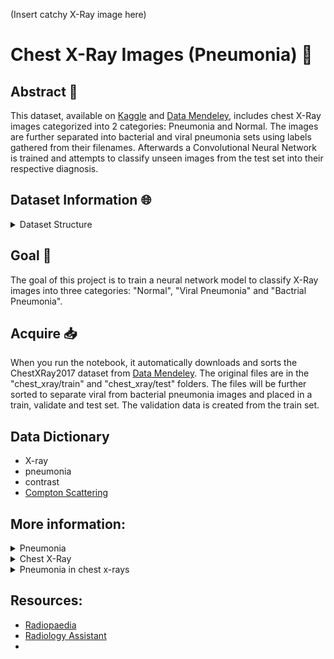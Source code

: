 (Insert catchy X-Ray image here)

# Chest X-Ray Images (Pneumonia) :satellite:

## Abstract :book:

This dataset, available on [Kaggle](https://www.kaggle.com/datasets/paultimothymooney/chest-xray-pneumonia) and [Data Mendeley](https://data.mendeley.com/datasets/rscbjbr9sj/2), includes chest X-Ray images categorized into 2 categories: Pneumonia and Normal. The images are further separated into bacterial and viral pneumonia sets using labels gathered from their filenames. Afterwards a Convolutional Neural Network is trained and attempts to classify unseen images from the test set into their respective diagnosis.

## Dataset Information :globe_with_meridians:
<details>
  <summary> Dataset Structure </summary>
The dataset is organized into three main folders:

- train, validate and test.

Each of these folders contains three subfolders:

- bacterial_pneumonia, viral_pneumonia and normal

</details>

## Goal :dart:
The goal of this project is to train a neural network model to classify X-Ray images into three categories: "Normal", "Viral Pneumonia" and "Bactrial Pneumonia".

## Acquire :inbox_tray:
When you run the notebook, it automatically downloads and sorts the ChestXRay2017 dataset from [Data Mendeley](https://data.mendeley.com/datasets/rscbjbr9sj/2). The original files are in the "chest_xray/train" and "chest_xray/test" folders. The files will be further sorted to separate viral from bacterial pneumonia images and placed in a train, validate and test set. The validation data is created from the train set.

## Data Dictionary
- X-ray
- pneumonia
- contrast
- [Compton Scattering](https://www.nde-ed.org/Physics/X-Ray/comptonscattering.xhtml)

## More information:

<details>
    <summary> Pneumonia </summary>
    
Pneumonia is an infection of the air sacs in one or both lungs. The air sacs may fill with fluid or pus (purulent material) which limits their ability to take in oxygen or expel carbon dioxide. A variety of infective agents can cause pneumonia including: bacteria, viruses and fungi. Viral pneumonia is usually mild and goes away on its own but can progress into bacterial pneumonia. Fungi pneumonia is less common. It usually occurs in people with chronic health problems or weakened immune systems and is not identified in this dataset. 

- [Pneumonia](https://medlineplus.gov/pneumonia.html)
- [Viral Pneumonia](https://www.webmd.com/lung/viral-pneumonia)
- [Bacterial Pneumonia](https://www.webmd.com/lung/bacterial-pneumonia)
- [Types of Pneumonia](https://www.webmd.com/lung/pneumonia-types)

[Bronchitis](https://www.healthline.com/health/bronchitis-vs-pneumonia#similarities-differences) is a similar condition where the bronchial tubes become inflamed and usually produced mucus. Bronchitis is usually less severe but can lead to the development of pneumonia.
</details>

<details>
    <summary> Chest X-Ray </summary>
Chest x-rays are done for many reasons including the detection of pneumonia. A film or sensor is placed on one side of an object (in this case the chest cavity) and a shielded x-ray source on the other. The source will be briefly exposed, allowing high energy electromagnetic radiation, similar to light, to pass through the object and be collected by the film or sensor. X-rays darken or "expose" the film. As the x-rays pass through the object, they will interact with matter based on how dense it is. This is called Compton Scattering. The denser a material is, the more scattering takes place and less x-rays reach the film or sensor. Areas on the film or sensor that receive a lot of x-rays are black and areas that do not are white. The difference is called contrast. It allows us to see soft materials such as skin and muscle as a darker gray and harder materials such as metal and bones as a lighter gray. Pneumonia is detectable due to the buildup of mucus in the lungs. The mucus or liquid will scatter more x-rays, resulting in a lighter pattern in those areas versus areas filled with air or gases.

[Radiology Website](https://radiologyassistant.nl/chest/chest-x-ray/lung-disease)

</details>

<details>
    <summary> Pneumonia in chest x-rays </summary>
    
Pneumonia presents in many different ways in chest x-rays:

* <details>
    <summary>Atypical pneumonia</summary>

    [Atypical pneumonia](https://radiopaedia.org/articles/atypical-pneumonia?lang=us) presents similar to bacterial pneumonia but is caused by a different bacteria. Opacities are normally located near the center of the chest where the blood enters and exits the lungs. This is the most common type of pneumonia when contracted in the general population, outside of a healthcare facility.
    
    Image: ![Atypical pneumonia](atypical-pneumonia.jpg)
    
    Credit: [Case](https://radiopaedia.org/cases/21993?lang=us) courtesy of Royal Melbourne Hospital Respiratory.
    
  </details>

* <details>
    <summary>Round pneumonia</summary>

    [Round pneumonia](https://radiopaedia.org/articles/round-pneumonia-1?lang=us) is usually only seen in pediatric patients. They are well defined, rounded opacities that represent regions of infected consolidation. The infective agent in round pneumonia is bacterial. The leading bacterial cause is streptococcus pneumoniae. It shows up on X-rays as a round-ish opacity, distinct from the surrounding tissue. Most cases occur in the top part of the lower lobes of the lungs.

    Image: ![Round Pneumonia](round-pneumonia.jpeg)

    [Video](https://youtu.be/taImIMRBLFk)
  
    Credit:
    
    [Case](https://radiopaedia.org/cases/round-pneumonia-23?lang=us) courtesy of Ryan Thibodeau

  </details>

* <details>
    <summary>Cavitating pneumonia</summary>

    [Cavitating pneumonia](https://radiopaedia.org/articles/cavitating-pneumonia?lang=us) is a rare complication and associated with severe illness. Pediatric cases are most commonly caused by Streptococcus pneumoniae. It shows up on X-rays as darker spots or 'holes' that appear over the regular lung tissue. These darker spots indicate areas where the lung tissue has been damaged or lost due to the infection.

    Image: ![Cavitating Pneumonia](cavitating-pneumonia.jpg)

    [Video](https://www.youtube.com/watch?v=jtwOSdAH5sM)
    
    Credit:

    [Case](https://radiopaedia.org/cases/54686?lang=us) courtesy of Callum Smith
  </details>

* <details>
    <summary>Hemorrhagic pneumonia</summary>

    [Hemorrhagic pneumonia](https://radiopaedia.org/articles/haemorrhagic-pneumonia?lang=us)
    
    Image: None

  </details>

</details>


## Resources:

- [Radiopaedia](https://radiopaedia.org/?lang=us)
- [Radiology Assistant](https://radiologyassistant.nl/)
- 


